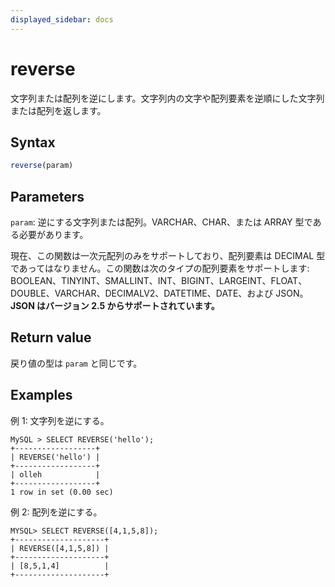```yaml
---
displayed_sidebar: docs
---
```


# reverse

文字列または配列を逆にします。文字列内の文字や配列要素を逆順にした文字列または配列を返します。

## Syntax

```Haskell
reverse(param)
```

## Parameters

`param`: 逆にする文字列または配列。VARCHAR、CHAR、または ARRAY 型である必要があります。

現在、この関数は一次元配列のみをサポートしており、配列要素は DECIMAL 型であってはなりません。この関数は次のタイプの配列要素をサポートします: BOOLEAN、TINYINT、SMALLINT、INT、BIGINT、LARGEINT、FLOAT、DOUBLE、VARCHAR、DECIMALV2、DATETIME、DATE、および JSON。**JSON はバージョン 2.5 からサポートされています。**

## Return value

戻り値の型は `param` と同じです。

## Examples

例 1: 文字列を逆にする。

```Plain Text
MySQL > SELECT REVERSE('hello');
+------------------+
| REVERSE('hello') |
+------------------+
| olleh            |
+------------------+
1 row in set (0.00 sec)
```

例 2: 配列を逆にする。

```Plain Text
MYSQL> SELECT REVERSE([4,1,5,8]);
+--------------------+
| REVERSE([4,1,5,8]) |
+--------------------+
| [8,5,1,4]          |
+--------------------+
```
